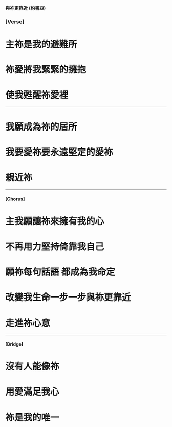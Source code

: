 #### 與祢更靠近 (約書亞)
### [Verse]
# 主祢是我的避難所
# 祢愛將我緊緊的擁抱
# 使我甦醒祢愛裡

---

# 我願成為祢的居所
# 我要愛祢要永遠堅定的愛祢
# 親近祢

---

#### [Chorus]
# 主我願讓祢來擁有我的心
# 不再用力堅持倚靠我自己
# 願祢每句話語 都成為我命定
# 改變我生命一步一步與祢更靠近
# 走進祢心意

---

#### [Bridge]
# 沒有人能像祢
# 用愛滿足我心
# 祢是我的唯一